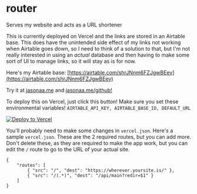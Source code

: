 # router
Serves my website and acts as a URL shortener

This is currently deployed on Vercel and the links are stored in an Airtable base. This does have the unintended side effect of my links not working when Airtable goes down, so I need to think of a solution to that, but I'm not really interested in using an *actual* database and then having to make some sort of UI to manage links, so it will stay as is for now. 

Here's my Airtable base: [https://airtable.com/shrJNnm6FZJgwBEev](https://airtable.com/shrJNnm6FZJgwBEev)

Try it at [jasonaa.me](https://jasonaa.me) and [jasonaa.me/github!](https://jasonaa.me/github)

To deploy this on Vercel, just click this button! Make sure you set these environmental variables! ```AIRTABLE_API_KEY, AIRTABLE_BASE_ID, DEFAULT_URL```

[![Deploy to Vercel](https://vercel.com/button)](https://vercel.com/import/project?template=https://github.com/jasonappah/router)

You'll probably need to make some changes in ```vercel.json```. Here's a sample ```vercel.json```. These are the 2 required routes, but you can add more. Don't delete these, as they are required to make the app work, but you can edit the ```/``` route to go to the URL of your actual site.
```
{
    "routes": [
        { "src": "/", "dest": "https://wherever.yoursite.is/" },
        { "src": "/(.*)", "dest": "/api/main?redir=$1" }
    ]
}
```
